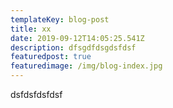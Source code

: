 ```yaml
---
templateKey: blog-post
title: xx
date: 2019-09-12T14:05:25.541Z
description: dfsgdfdsgdsfdsf
featuredpost: true
featuredimage: /img/blog-index.jpg
---
```

dsfdsfdsfdsf
